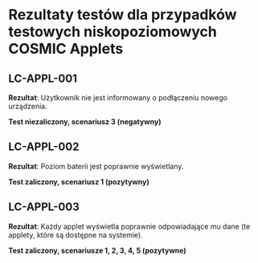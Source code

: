 # Rezultaty testów dla przypadków testowych niskopoziomowych COSMIC Applets

## LC-APPL-001

**Rezultat**: Użytkownik nie jest informowany o podłączeniu nowego urządzenia. 

**Test niezaliczony, scenariusz 3 (negatywny)**

## LC-APPL-002

**Rezultat**: Poziom baterii jest poprawnie wyświetlany. 

**Test zaliczony, scenariusz 1 (pozytywny)**

## LC-APPL-003

**Rezultat**: Każdy applet wyświetla poprawnie odpowiadające mu dane (te applety, które są dostępne na systemie). 

**Test zaliczony, scenariusze 1, 2, 3, 4, 5 (pozytywne)**

